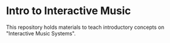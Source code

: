 # Intro to Interactive Music

This repository holds materials to teach introductory concepts on "Interactive Music Systems".
